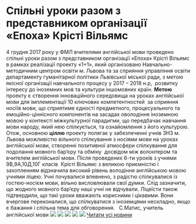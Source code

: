 # Спільні уроки разом з представником організації &#171;Епоха&#187; Крісті Вільямс
4 грудня 2017 року у ФМЛ вчителями англійської мови проведено спільні уроки разом з представником організації «Епоха» Крісті Вільямс в рамках реалізації проекту «1+1», який організовано Навчально-методичним центром освіти м. Львова та за сприяння управління освіти департаменту гуманітарної політики Львівської міської ради, з метою якісної організації навчального процесу у 2017 – 2018 н.р,  розвитку інтересу до іноземних мов та культури іншомовних країн.
**Метою** проекту є створення інноваційного середовища на уроках англійської мови для імплементації 10 ключових компетентностей  за сприяння носіїв мови, що сприятиме єдності предметного, процесуального та емоційно-ціннісного компонентів на засадах оволодіння іноземною мовою у контексті міжкультурної парадигми, що передбачає навчання мови народу, який нею спілкується, та ознайомлення з його культурою.
Отож, основною **ціллю** проекту полягає у забезпеченні учнів ЗНЗ м. Львова можливістю вільного спілкування з носіями мови на уроках англійської мови, створенні позитивної атмосфери спілкування для подолання мовного бар’єру та обміну  досвідом між волонтером та вчителем англійської мови.
Після проведених 6-ти уроків з учнями 9В,9А,10Д,10Г класів  Крісті Вільямс з великою приємністю і захопленням відзначила високий рівень володіння англійською мовою учнями ліцею. Учні почувалися впевнено, з радістю спілкувалися із гостею-носієм мови, вільно висловлювали свої думки. Слід зазначити, що жодного мовного бар’єру наші учні не відчували.
Ліцеїсти також підтвердили, що такі уроки вважають корисними і цікавими. Вони вчергове переконалися, що спілкуватися з іноземцями нескладно, якщо є бажання і спільна тема для обговорення.
 
С.Матис, учитель англійської мови
![](/images/спільні-уроки-разом-з-представником-організації-епоха/20171204_085059.jpg)
![](/images/спільні-уроки-разом-з-представником-організації-епоха/20171204_085237.jpg)
![](/images/спільні-уроки-разом-з-представником-організації-епоха/20171204_091857.jpg)
![](/images/спільні-уроки-разом-з-представником-організації-епоха/20171204_091912.jpg)
![](/images/спільні-уроки-разом-з-представником-організації-епоха/20171204_101158.jpg)
[Читати усі новини](/news)

